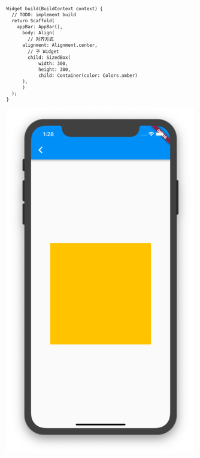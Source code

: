 

```
Widget build(BuildContext context) {
  // TODO: implement build
  return Scaffold(
    appBar: AppBar(),
      body: Align(
        // 对齐方式
      alignment: Alignment.center,
        // 子 Widget
        child: SizedBox(
            width: 300,
            height: 300,
            child: Container(color: Colors.amber)
      ),
      )
  );
}
```

![](https://raw.githubusercontent.com/chenBingX/img/master/Flutter/Align.png)
